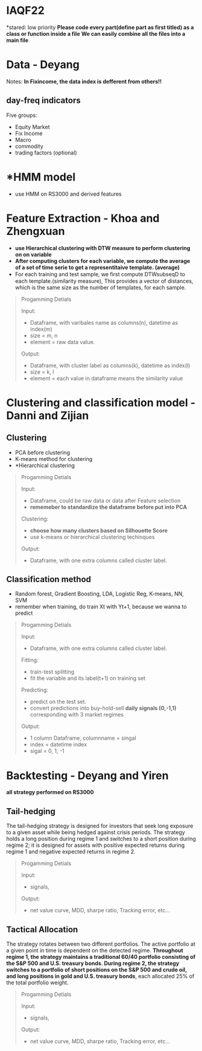 # IAQF22
*stared: low priority
**Please code every part(define part as first titled) as a class or function inside a file**
**We can easily combine all the files into a main file**


# Data - Deyang
Notes: 
**In Fixincome, the data index is defferent from others!!**
## day-freq indicators
Five groups:
- Equity Market
- Fix Income
- Macro
- commodity
- trading factors (optional)

# *HMM model 
- use HMM on RS3000 and derived features

# Feature Extraction - Khoa and Zhengxuan
- **use Hierarchical clustering with DTW measure to perform clustering on on variable**
- **After computing clusters for each variable, we compute the average of a set of time serie to get a representitaive template. (average)**
- For each training and test sample, we ﬁrst compute DTWsubseqD to each template.(similarity measure), This provides a vector of distances, which is the same size as the number of templates, for each sample.

> Progamming Detials
> 
> Input: 
> - Dataframe, with varibales name as columns(n), datetime as index(m)
> - size = m, n
> - element = raw data value.
> 
> Output:
> - Dataframe, with cluster label as columns(k), datetime as index(l)
> - size = k, l
> - element = each value in dataframe means the similarity value


# Clustering and classification model - Danni and Zijian
## Clustering
- PCA before clustering
- K-means method for clustering
- *Hierarchical clustering

> Progamming Detials
> 
> Input: 
> - Dataframe, could be raw data or data after Feature selection
> - **rememeber to standardize the dataframe before put into PCA**
>
> Clustering:
> - **choose how many clusters based on Silhouette Score**
> - use k-means or hierarchical clustering techinques
> 
> Output:
> - Dataframe, with one extra columns called cluster label.



## Classification method 
- Random forest, Gradient Boosting, LDA, Logistic Reg, K-means, NN, SVM
- remember when training, do train Xt with Yt+1, because we wanna to predict
> Progamming Detials
> 
> Input: 
> - Dataframe, with one extra columns called cluster label.
> 
> Fitting:
> - train-test splitting
> - fit the variable and its label(t+1) on training set
> 
> Predicting:
> - predict on the test set.
> - convert predictions into buy-hold-sell **daily signals (0,-1,1)** corresponding with 3 market regimes
> 
> 
> Output:
> - 1 column Dataframe, columnname = singal
> - index = datetime index
> - sigal = 0, 1, -1

# Backtesting - Deyang and Yiren
**all strategy performed on RS3000**
## Tail-hedging
The tail-hedging strategy is designed for investors that seek long exposure to a given asset while being hedged against crisis periods. The strategy holds a long position during regime 1 and switches to a short position during regime 2; it is designed for assets with positive expected returns during regime 1 and negative expected returns in regime 2.
> Progamming Detials
> 
> Input: 
> - signals,
> 
> Output:
> - net value curve, MDD, sharpe ratio, Tracking error, etc...

## Tactical Allocation
The strategy rotates between two different portfolios. The active portfolio at a given point in time is dependent on the detected regime. **Throughout regime 1, the strategy maintains a traditional 60/40 portfolio consisting of the S&P 500 and U.S. treasury bonds. During regime 2, the strategy switches to a portfolio of short positions on the S&P 500 and crude oil, and long positions in gold and U.S. treasury bonds**, each allocated 25% of the total portfolio weight.
> Progamming Detials
> 
> Input: 
> - signals,
> 
> Output:
> - net value curve, MDD, sharpe ratio, Tracking error, etc...
